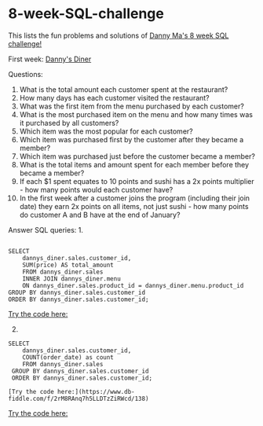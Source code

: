 # 8-week-SQL-challenge
This lists the fun problems and solutions of [Danny Ma's 8 week SQL challenge!](https://8weeksqlchallenge.com/getting-started/)

First week:
[Danny's Diner](https://8weeksqlchallenge.com/case-study-1/)

Questions:
1. What is the total amount each customer spent at the restaurant?
2. How many days has each customer visited the restaurant?
3. What was the first item from the menu purchased by each customer?
4. What is the most purchased item on the menu and how many times was it purchased by all customers?
5. Which item was the most popular for each customer?
6. Which item was purchased first by the customer after they became a member?
7. Which item was purchased just before the customer became a member?
8. What is the total items and amount spent for each member before they became a member?
9.  If each $1 spent equates to 10 points and sushi has a 2x points multiplier - how many points would each customer have?
10. In the first week after a customer joins the program (including their join date) they earn 2x points on all items, not just sushi - how many points do customer A and B have at the end of January?

Answer SQL queries:
1.

```

SELECT
  	dannys_diner.sales.customer_id,
    SUM(price) AS total_amount
	FROM dannys_diner.sales
	INNER JOIN dannys_diner.menu
	ON dannys_diner.sales.product_id = dannys_diner.menu.product_id
GROUP BY dannys_diner.sales.customer_id
ORDER BY dannys_diner.sales.customer_id;

```

[Try the code here:](https://www.db-fiddle.com/f/2rM8RAnq7h5LLDTzZiRWcd/138)

2.

```
SELECT
	dannys_diner.sales.customer_id, 
    COUNT(order_date) as count
    FROM dannys_diner.sales
 GROUP BY dannys_diner.sales.customer_id
 ORDER BY dannys_diner.sales.customer_id;

[Try the code here:](https://www.db-fiddle.com/f/2rM8RAnq7h5LLDTzZiRWcd/138)

```
[Try the code here:](https://www.db-fiddle.com/f/2rM8RAnq7h5LLDTzZiRWcd/138)
